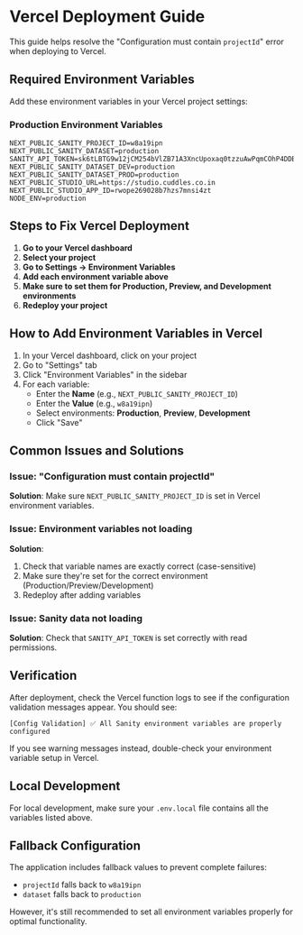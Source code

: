 # Vercel Deployment Guide

This guide helps resolve the "Configuration must contain `projectId`" error when deploying to Vercel.

## Required Environment Variables

Add these environment variables in your Vercel project settings:

### Production Environment Variables
```
NEXT_PUBLIC_SANITY_PROJECT_ID=w8a19ipn
NEXT_PUBLIC_SANITY_DATASET=production
SANITY_API_TOKEN=sk6tLBTG9w12jCM254bVlZB71A3XncUpoxaq0tzzuAwPqmCOhP4DDBb7moGkV8fhct5mqYKntlc9LyItgmgGfq5rljgkzrJeQjegSYpXK6IwVqp8KPsjAVvgbSkwQ5AOLFQRq0MPiENYiRldBhHuyM3nBnmd7gh2q2AxpkONgopYgnwVg3H2
NEXT_PUBLIC_SANITY_DATASET_DEV=production
NEXT_PUBLIC_SANITY_DATASET_PROD=production
NEXT_PUBLIC_STUDIO_URL=https://studio.cuddles.co.in
NEXT_PUBLIC_STUDIO_APP_ID=rwope269028b7hzs7mnsi4zt
NODE_ENV=production
```

## Steps to Fix Vercel Deployment

1. **Go to your Vercel dashboard**
2. **Select your project**
3. **Go to Settings → Environment Variables**
4. **Add each environment variable above**
5. **Make sure to set them for Production, Preview, and Development environments**
6. **Redeploy your project**

## How to Add Environment Variables in Vercel

1. In your Vercel dashboard, click on your project
2. Go to "Settings" tab
3. Click "Environment Variables" in the sidebar
4. For each variable:
   - Enter the **Name** (e.g., `NEXT_PUBLIC_SANITY_PROJECT_ID`)
   - Enter the **Value** (e.g., `w8a19ipn`)
   - Select environments: **Production**, **Preview**, **Development**
   - Click "Save"

## Common Issues and Solutions

### Issue: "Configuration must contain projectId"
**Solution**: Make sure `NEXT_PUBLIC_SANITY_PROJECT_ID` is set in Vercel environment variables.

### Issue: Environment variables not loading
**Solution**:
1. Check that variable names are exactly correct (case-sensitive)
2. Make sure they're set for the correct environment (Production/Preview/Development)
3. Redeploy after adding variables

### Issue: Sanity data not loading
**Solution**: Check that `SANITY_API_TOKEN` is set correctly with read permissions.

## Verification

After deployment, check the Vercel function logs to see if the configuration validation messages appear. You should see:
```
[Config Validation] ✅ All Sanity environment variables are properly configured
```

If you see warning messages instead, double-check your environment variable setup in Vercel.

## Local Development

For local development, make sure your `.env.local` file contains all the variables listed above.

## Fallback Configuration

The application includes fallback values to prevent complete failures:
- `projectId` falls back to `w8a19ipn`
- `dataset` falls back to `production`

However, it's still recommended to set all environment variables properly for optimal functionality.